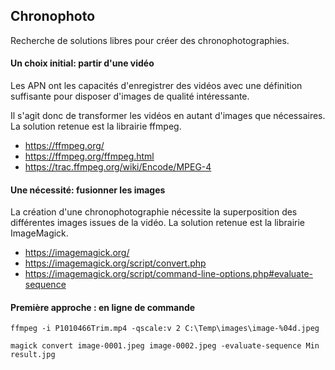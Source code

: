 ## Chronophoto
Recherche de solutions libres pour créer des chronophotographies. 
#### Un choix initial: partir d'une vidéo
Les APN ont les capacités d'enregistrer des vidéos avec une définition suffisante pour disposer d'images de qualité intéressante.

Il s'agit donc de transformer les vidéos en autant d'images que nécessaires. La solution retenue est la librairie ffmpeg.
* https://ffmpeg.org/
* https://ffmpeg.org/ffmpeg.html
* https://trac.ffmpeg.org/wiki/Encode/MPEG-4

#### Une nécessité: fusionner les images
La création d'une chronophotographie nécessite la superposition des différentes images issues de la vidéo. La solution retenue est la librairie ImageMagick.
* https://imagemagick.org/
* https://imagemagick.org/script/convert.php
* https://imagemagick.org/script/command-line-options.php#evaluate-sequence

#### Première approche : en ligne de commande

``` shell
ffmpeg -i P1010466Trim.mp4 -qscale:v 2 C:\Temp\images\image-%04d.jpeg
```

``` shell
magick convert image-0001.jpeg image-0002.jpeg -evaluate-sequence Min result.jpg
```
